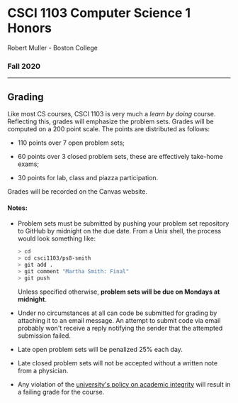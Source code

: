 # CSCI 1103 Computer Science 1 Honors

Robert Muller - Boston College

### Fall 2020

---

## Grading

Like most CS courses, CSCI 1103 is very much a *learn by doing* course. Reflecting this, grades will emphasize the problem sets. Grades will be computed on a 200 point scale. The points are distributed as follows:

+ 110 points over 7 open problem sets;

+ 60 points over 3 closed problem sets, these are effectively take-home exams;

+ 30 points for lab, class and piazza participation.

Grades will be recorded on the Canvas website.

#### Notes:

+ Problem sets must be submitted by pushing your problem set repository to GitHub by midnight on the due date. From a Unix shell, the process would look something like:

  ```bash
  > cd
  > cd csci1103/ps8-smith
  > git add .
  > git comment "Martha Smith: Final"
  > git push
  ```

  Unless specified otherwise, **problem sets will be due on Mondays at midnight**. 

+ Under no circumstances at all can code be submitted for grading by attaching it to an email message. An attempt to submit code via email probably won't receive a reply notifying the sender that the attempted submission failed. 


+ Late open problem sets will be penalized 25% each day.
+ Late closed problem sets will not be accepted without a written note from a physician.
+ Any violation of the [university's policy on academic integrity](http://www.bc.edu/offices/stserv/academic/integrity.html) will result in a failing grade for the course.


